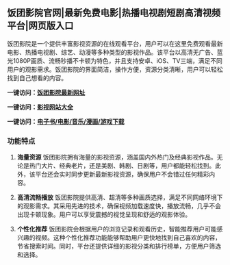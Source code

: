 <h2>饭团影院官网|最新免费电影|热播电视剧短剧高清视频平台|网页版入口</h2>

饭团影院是一个提供丰富影视资源的在线观看平台，用户可以在这里免费观看最新电影、热播电视剧、综艺、动漫等多种类型的影视作品。该平台以高清无广告、蓝光1080P画质、流畅秒播不卡顿为特色，并且支持安卓、iOS、TV三端，满足不同用户的观影需求。饭团影院的界面简洁，操作方便，资源分类清晰，用户可以轻松找到自己想看的内容。

<p><strong>一键访问：</strong><a href="https://www.rymdh.com/sites/14388.html" target="_blank" ><strong>饭团影院最新网址</strong></a></p>
<p><strong>一键访问：</strong><a href="https://yingshi.xxsnav.com/" target="_blank" ><strong>影视网站大全</strong></a></p>
<p><strong>一键访问：</strong><a href="https://wangpanziyuan.pages.dev/" target="_blank" ><strong>电子书/电影/音乐/漫画/游戏下载</strong></a></p>

### 功能特点
1. **海量资源**
   饭团影院拥有海量的影视资源，涵盖国内外热门及经典影视作品。无论是热门大片、经典老片，还是美剧、韩剧、日剧等，用户都能轻松找到。此外，该平台还会实时同步更新最新影视资源，确保用户不会错过任何精彩内容。

2. **高清流畅播放**
   饭团影院提供高清、超清等多种画质选择，满足不同网络环境下的观影需求。其采用先进的技术，确保视频加载速度快，播放流畅，几乎不会出现卡顿现象。用户可以享受震撼的视觉呈现和舒适的观影体验。

3. **个性化推荐**
   饭团影院会根据用户的浏览记录和观看历史，智能推荐用户可能感兴趣的视频。这种个性化推荐功能能够帮助用户更快地找到自己喜欢的内容，节省搜索时间。同时，平台还提供详细的影视分类和排行榜单，方便用户筛选和选择。

